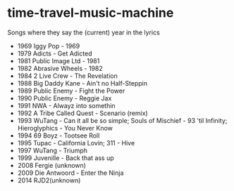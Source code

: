 # time-travel-music-machine
Songs where they say the (current) year in the lyrics

- 1969 Iggy Pop - 1969
- 1979 Adicts - Get Adicted
- 1981 Public Image Ltd - 1981
- 1982 Abrasive Wheels - 1982
- 1984 2 Live Crew - The Revelation
- 1988 Big Daddy Kane - Ain't no Half-Steppin
- 1989 Public Enemy - Fight the Power
- 1990 Public Enemy - Reggie Jax
- 1991 NWA - Alwayz into somethin
- 1992 A Tribe Called Quest - Scenario (remix)
- 1993 WuTang - Can it all be so simple; Souls of Mischief - 93 'til Infinity; Hieroglyphics - You Never Know
- 1994 69 Boyz - Tootsee Roll
- 1995 Tupac - California Lovin; 311 - Hive
- 1997 WuTang - Triumph
- 1999 Juvenille - Back that ass up
- 2008 Fergie (unknown)
- 2009  Die Antwoord - Enter the Ninja
- 2014 RJD2(unknown)
